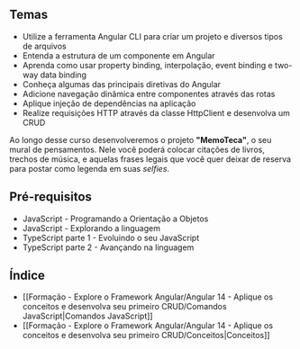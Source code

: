 
## Temas
- Utilize a ferramenta Angular CLI para criar um projeto e diversos tipos de arquivos
- Entenda a estrutura de um componente em Angular
- Aprenda como usar property binding, interpolação, event binding e two-way data binding
- Conheça algumas das principais diretivas do Angular
- Adicione navegação dinâmica entre componentes através das rotas
- Aplique injeção de dependências na aplicação
- Realize requisições HTTP através da classe HttpClient e desenvolva um CRUD

Ao longo desse curso desenvolveremos o projeto **"MemoTeca"**, o seu mural de pensamentos. Nele você poderá colocar citações de livros, trechos de música, e aquelas frases legais que você quer deixar de reserva para postar como legenda em suas _selfies_.

## Pré-requisitos
- JavaScript - Programando a Orientação a Objetos
- JavaScript - Explorando a linguagem
- TypeScript parte 1 - Evoluindo o seu JavaScript
- TypeScript parte 2 - Avançando na linguagem

## Índice
- [[Formação - Explore o Framework Angular/Angular 14 - Aplique os conceitos e desenvolva seu primeiro CRUD/Comandos JavaScript|Comandos JavaScript]]
- [[Formação - Explore o Framework Angular/Angular 14 - Aplique os conceitos e desenvolva seu primeiro CRUD/Conceitos|Conceitos]]

